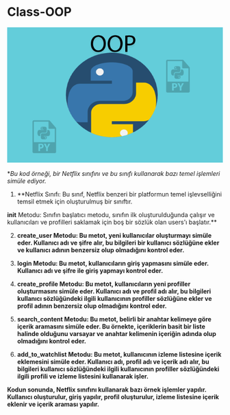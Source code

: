 # Class-OOP
![App Screenshot](https://github.com/firengizz099/class-OOP/blob/main/class.png?raw=true)

**Bu kod örneği, bir Netflix sınıfını ve bu sınıfı kullanarak bazı temel işlemleri simüle ediyor.*

1) **Netflix Sınıfı: Bu sınıf, Netflix benzeri bir platformun temel işlevselliğini temsil etmek için oluşturulmuş bir sınıftır.

__init__ Metodu: Sınıfın başlatıcı metodu, sınıfın ilk oluşturulduğunda çalışır ve kullanıcıları ve profilleri saklamak için boş bir sözlük olan users'ı başlatır.**

2) **create_user Metodu: Bu metot, yeni kullanıcılar oluşturmayı simüle eder. Kullanıcı adı ve şifre alır, bu bilgileri bir kullanıcı sözlüğüne ekler ve kullanıcı adının benzersiz olup olmadığını kontrol eder.**

3) **login Metodu: Bu metot, kullanıcıların giriş yapmasını simüle eder. Kullanıcı adı ve şifre ile giriş yapmayı kontrol eder.**

4) **create_profile Metodu: Bu metot, kullanıcıların yeni profiller oluşturmasını simüle eder. Kullanıcı adı ve profil adı alır, bu bilgileri kullanıcı sözlüğündeki ilgili kullanıcının profiller sözlüğüne ekler ve profil adının benzersiz olup olmadığını kontrol eder.**

5) **search_content Metodu: Bu metot, belirli bir anahtar kelimeye göre içerik aramasını simüle eder. Bu örnekte, içeriklerin basit bir liste halinde olduğunu varsayar ve anahtar kelimenin içeriğin adında olup olmadığını kontrol eder.**

6) **add_to_watchlist Metodu: Bu metot, kullanıcının izleme listesine içerik eklemesini simüle eder. Kullanıcı adı, profil adı ve içerik adı alır, bu bilgileri kullanıcı sözlüğündeki ilgili kullanıcının profiller sözlüğündeki ilgili profili ve izleme listesini kullanarak işler.**

**Kodun sonunda, Netflix sınıfını kullanarak bazı örnek işlemler yapılır. Kullanıcı oluşturulur, giriş yapılır, profil oluşturulur, izleme listesine içerik eklenir ve içerik araması yapılır.**
